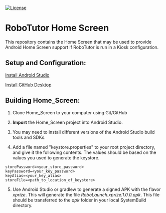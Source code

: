 [![License](https://img.shields.io/badge/License-Apache%202.0-blue.svg)](https://opensource.org/licenses/Apache-2.0)

# **RoboTutor Home Screen**


This repository contains the Home Screen that may be used to provide Android Home Screen support if RoboTutor is run in a Kiosk configuration.


## **Setup and Configuration:**

[Install Android Studio](http://developer.android.com/sdk/index.html)<br>

[Install GitHub Desktop](https://desktop.github.com/)<br>


## **Building Home_Screen:**

1. Clone Home_Screen to your computer using Git/GitHub

2. **Import** the Home_Screen project into Android Studio.

3. You may need to install different versions of the Android Studio build tools and SDKs.

4. Add a file named "keystore.properties" to your root project directory, and give it the following contents. The values should be based on the values you used to generate the keystore.
```
storePassword=<your_store_password>
keyPassword=<your_key_password>
keyAlias=<your_key_alias>
storeFile=<path_to_location_of_keystore>
```

5. Use Android Studio or gradlew to generate a signed APK with the flavor *xprize*. This will generate the file *RoboLaunch.xprize.1.0.0.apk*. This file should be transferred to the *apk* folder in your local SystemBuild directory.
